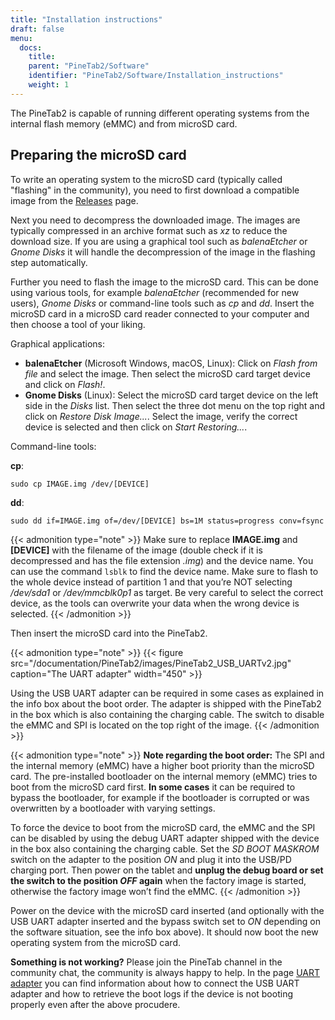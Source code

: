 ```yaml
---
title: "Installation instructions"
draft: false
menu:
  docs:
    title:
    parent: "PineTab2/Software"
    identifier: "PineTab2/Software/Installation_instructions"
    weight: 1
---
```


The PineTab2 is capable of running different operating systems from the internal flash memory (eMMC) and from microSD card.

## Preparing the microSD card

To write an operating system to the microSD card (typically called "flashing" in the community), you need to first download a compatible image from the [Releases](/documentation/PineTab2/Software/Releases) page.

Next you need to decompress the downloaded image. The images are typically compressed in an archive format such as _xz_ to reduce the download size. If you are using a graphical tool such as _balenaEtcher_ or _Gnome Disks_ it will handle the decompression of the image in the flashing step automatically.

Further you need to flash the image to the microSD card. This can be done using various tools, for example _balenaEtcher_ (recommended for new users), _Gnome Disks_ or command-line tools such as _cp_ and _dd_. Insert the microSD card in a microSD card reader connected to your computer and then choose a tool of your liking.

Graphical applications:

* **balenaEtcher** (Microsoft Windows, macOS, Linux): Click on _Flash from file_ and select the image. Then select the microSD card target device and click on _Flash!_.
* **Gnome Disks** (Linux): Select the microSD card target device on the left side in the _Disks_ list. Then select the three dot menu on the top right and click on _Restore Disk Image..._. Select the image, verify the correct device is selected and then click on _Start Restoring..._.

Command-line tools:

**cp**: 

`sudo cp IMAGE.img /dev/[DEVICE]`

**dd**: 

`sudo dd if=IMAGE.img of=/dev/[DEVICE] bs=1M status=progress conv=fsync`

{{< admonition type="note" >}}
 Make sure to replace **IMAGE.img** and **[DEVICE]** with the filename of the image (double check if it is decompressed and has the file extension _.img_) and the device name. You can use the command `lsblk` to find the device name. Make sure to flash to the whole device instead of partition 1 and that you’re NOT selecting _/dev/sda1_ or _/dev/mmcblk0p1_ as target. Be very careful to select the correct device, as the tools can overwrite your data when the wrong device is selected.
{{< /admonition >}}

Then insert the microSD card into the PineTab2. 

{{< admonition type="note" >}}
{{< figure src="/documentation/PineTab2/images/PineTab2_USB_UARTv2.jpg" caption="The UART adapter" width="450" >}}

Using the USB UART adapter can be required in some cases as explained in the info box about the boot order. The adapter is shipped with the PineTab2 in the box which is also containing the charging cable. The switch to disable the eMMC and SPI is located on the top right of the image.
{{< /admonition >}}

{{< admonition type="note" >}}
**Note regarding the boot order:** The SPI and the internal memory (eMMC) have a higher boot priority than the microSD card. The pre-installed bootloader on the internal memory (eMMC) tries to boot from the microSD card first. **In some cases** it can be required to bypass the bootloader, for example if the bootloader is corrupted or was overwritten by a bootloader with varying settings.

To force the device to boot from the microSD card, the eMMC and the SPI can be disabled by using the debug UART adapter shipped with the device in the box also containing the charging cable. Set the _SD BOOT MASKROM_ switch on the adapter to the position _ON_ and plug it into the USB/PD charging port. Then power on the tablet and **unplug the debug board or set the switch to the position _OFF_ again** when the factory image is started, otherwise the factory image won’t find the eMMC.
{{< /admonition >}}

Power on the device with the microSD card inserted (and optionally with the USB UART adapter inserted and the bypass switch set to _ON_ depending on the software situation, see the info box above). It should now boot the new operating system from the microSD card.

**Something is not working?** Please join the PineTab channel in the community chat, the community is always happy to help. In the page [UART adapter](/documentation/PineTab2/Development/UART_adapter) you can find information about how to connect the USB UART adapter and how to retrieve the boot logs if the device is not booting properly even after the above procudere.
